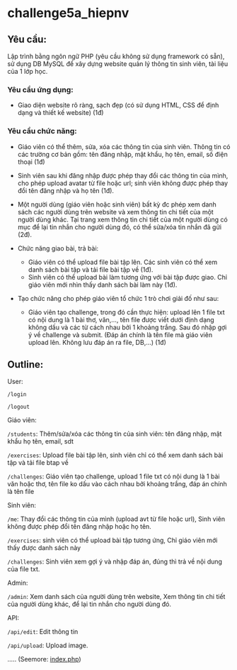 # challenge5a_hiepnv

## Yêu cầu:

Lập trình bằng ngôn ngữ PHP (yêu cầu không sử dụng framework có sẵn), sử dụng DB MySQL để xây dựng website quản lý thông tin sinh viên, tài liệu của 1 lớp học.

### Yêu cầu ứng dụng:

- Giao diện website rõ ràng, sạch đẹp (có sử dụng HTML, CSS để định dạng và thiết kế website) (1đ)

### Yêu cầu chức năng:

- Giáo viên có thể thêm, sửa, xóa các thông tin của sinh viên. Thông tin có các trường cơ bản gồm: tên đăng nhập, mật khẩu, họ tên, email, số điện thoại (1đ)

- Sinh viên sau khi đăng nhập được phép thay đổi các thông tin của mình, cho phép upload avatar từ file hoặc url; sinh viên không được phép thay đổi tên đăng nhập và họ tên (1đ).

- Một người dùng (giáo viên hoặc sinh viên) bất kỳ đc phép xem danh sách các người dùng trên website và xem thông tin chi tiết của một người dùng khác. Tại trang xem thông tin chi tiết của một người dùng có mục để lại tin nhắn cho người dùng đó, có thể sửa/xóa tin nhắn đã gửi (2đ).

- Chức năng giao bài, trả bài:
    - Giáo viên có thể upload file bài tập lên. Các sinh viên có thể xem danh sách bài tập và tải file bài tập về (1đ).
    - Sinh viên có thể upload bài làm tương ứng với bài tập được giao. Chỉ giáo viên mới nhìn thấy danh sách bài làm này (1đ).

- Tạo chức năng cho phép giáo viên tổ chức 1 trò chơi giải đố như sau:
    - Giáo viên tạo challenge, trong đó cần thực hiện: upload lên 1 file txt có nội dung là 1 bài thơ, văn,…, tên file được viết dưới định dạng không dấu và các từ cách nhau bởi 1 khoảng trắng. Sau đó nhập gợi ý về challenge và submit. (Đáp án chính là tên file mà giáo viên upload lên. Không lưu đáp án ra file, DB,…) (1đ)


## Outline:

User:

`/login`

`/logout`

Giáo viên:

`/students`: Thêm/sửa/xóa các thông tin của sinh viên: tên đăng nhập, mật khẩu họ tên, email, sdt

`/exercises`: Upload file bài tập lên, sinh viên chỉ có thể xem danh sách bài tập và tải file btap về

`/challenges`: Giáo viên tạo challenge, upload 1 file txt có nội dung là 1 bài văn hoặc thơ, tên file ko dấu vào cách nhau bởi khoảng trắng, đáp án chính là tên file

Sinh viên:

`/me`: Thay đổi các thông tin của mình (upload avt từ file hoặc url), Sinh viên không được phép đổi tên đăng nhập hoặc họ tên.

`/exercises`: sinh viên có thể upload bài tập tương ứng, Chỉ giáo viên mới thấy được danh sách này

`/challenges`: Sinh viên xem gợi ý và nhập đáp án, đúng thì trả về nội dung của file txt.

Admin:

`/admin`: Xem danh sách của người dùng trên website, Xem thông tin chi tiết của người dùng khác, để lại tin nhắn cho người dùng đó.

API:

`/api/edit`: Edit thông tin

`/api/upload`: Upload image.

..... (Seemore: [index.php](src/index.php))